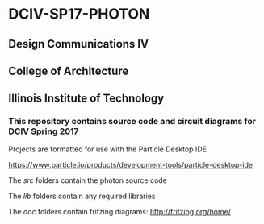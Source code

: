# DCIV-SP17-PHOTON

## Design Communications IV
## College of Architecture
## Illinois Institute of Technology

### This repository contains source code and circuit diagrams for DCIV Spring 2017

Projects are formatted for use with the Particle Desktop IDE

https://www.particle.io/products/development-tools/particle-desktop-ide

The _src_ folders contain the photon source code

The _lib_ folders contain any required libraries

The _doc_ folders contain fritzing diagrams: http://fritzing.org/home/
